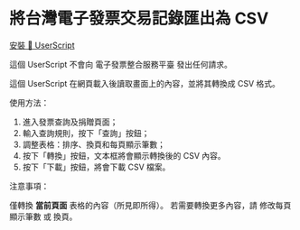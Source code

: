 # 將台灣電子發票交易記錄匯出為 CSV

[安裝 🔱 UserScript][EInvoiceCSV.user.js]

這個 UserScript 不會向 電子發票整合服務平臺 發出任何請求。

這個 UserScript 在網頁載入後讀取畫面上的內容，並將其轉換成 CSV 格式。

使用方法：

1. 進入發票查詢及捐贈頁面；
2. 輸入查詢規則，按下「查詢」按鈕；
3. 調整表格：排序、換頁和每頁顯示筆數；
4. 按下「轉換」按鈕，文本框將會顯示轉換後的 CSV 內容。
5. 按下「下載」按鈕，將會下載 CSV 檔案。

注意事項：

僅轉換 **當前頁面** 表格的內容（所見即所得）。
若需要轉換更多內容，請 修改每頁顯示筆數 或 換頁。

[EInvoiceCSV.user.js]: https://raw.githubusercontent.com/undecV/UserScripts/main/UserScripts/EInvoiceCSV/EInvoiceCSV.user.js
